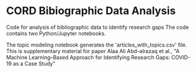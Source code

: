 # CORD Bibiographic Data Analysis
Code for analysis of bibliographic data to identify research gaps
The code contains two Python/Jupyter notebooks.

The topic modeling notebook generates the 'articles_with_topics.csv' file.
This is supplementary material for paper Alaa Ali Abd-alrazaq et al., "A Machine Learning–Based Approach for Identifying Research Gaps: COVID-19 as a Case Study"
